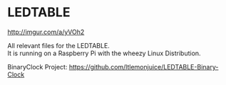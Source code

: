 # LEDTABLE
http://imgur.com/a/yVOh2

All relevant files for the LEDTABLE.  
It is running on a Raspberry Pi with the wheezy Linux Distribution.  

BinaryClock Project: https://github.com/ltlemonjuice/LEDTABLE-Binary-Clock
